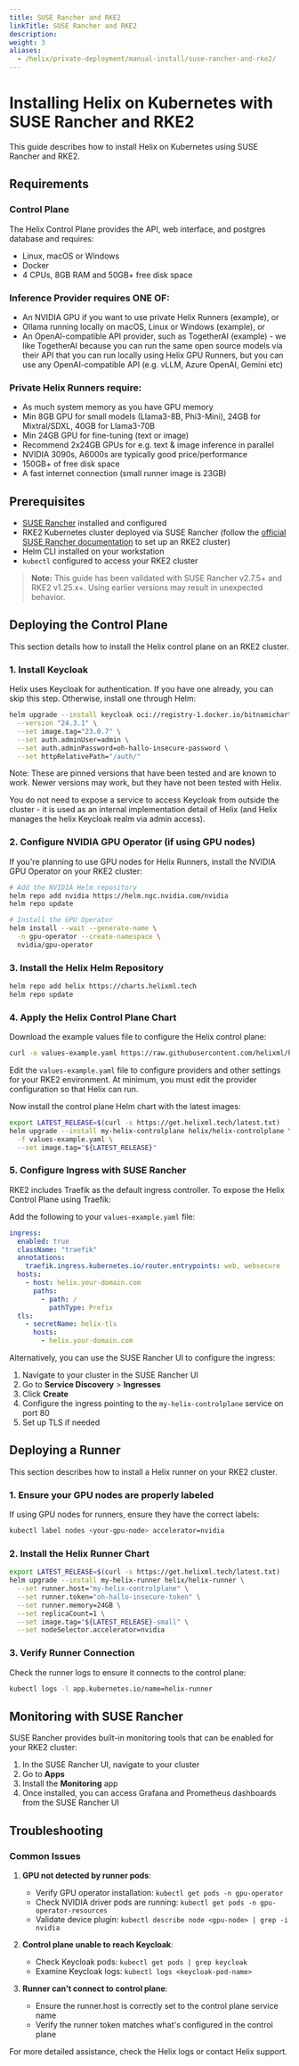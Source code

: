 ```yaml
---
title: SUSE Rancher and RKE2
linkTitle: SUSE Rancher and RKE2
description:
weight: 3
aliases:
  - /helix/private-deployment/manual-install/suse-rancher-and-rke2/
---
```


# Installing Helix on Kubernetes with SUSE Rancher and RKE2

This guide describes how to install Helix on Kubernetes using SUSE Rancher and RKE2.

## Requirements

### Control Plane 
The Helix Control Plane provides the API, web interface, and postgres database and requires:

- Linux, macOS or Windows
- Docker
- 4 CPUs, 8GB RAM and 50GB+ free disk space

### Inference Provider requires ONE OF:

- An NVIDIA GPU if you want to use private Helix Runners (example), or
- Ollama running locally on macOS, Linux or Windows (example), or
- An OpenAI-compatible API provider, such as TogetherAI (example) - we like TogetherAI because you can run the same open source models via their API that you can run locally using Helix GPU Runners, but you can use any OpenAI-compatible API (e.g. vLLM, Azure OpenAI, Gemini etc)

### Private Helix Runners require:

- As much system memory as you have GPU memory
- Min 8GB GPU for small models (Llama3-8B, Phi3-Mini), 24GB for Mixtral/SDXL, 40GB for Llama3-70B
- Min 24GB GPU for fine-tuning (text or image)
- Recommend 2x24GB GPUs for e.g. text & image inference in parallel
- NVIDIA 3090s, A6000s are typically good price/performance
- 150GB+ of free disk space
- A fast internet connection (small runner image is 23GB)

## Prerequisites

- [SUSE Rancher](https://ranchermanager.docs.rancher.com/pages-for-subheaders/install-upgrade-on-a-kubernetes-cluster) installed and configured
- RKE2 Kubernetes cluster deployed via SUSE Rancher (follow the [official SUSE Rancher documentation](https://ranchermanager.docs.rancher.com/how-to-guides/new-user-guides/kubernetes-clusters-in-rancher-setup/launch-kubernetes-with-rancher/rke2-for-rancher) to set up an RKE2 cluster)
- Helm CLI installed on your workstation
- `kubectl` configured to access your RKE2 cluster

> **Note:** This guide has been validated with SUSE Rancher v2.7.5+ and RKE2 v1.25.x+. Using earlier versions may result in unexpected behavior.

## Deploying the Control Plane

This section details how to install the Helix control plane on an RKE2 cluster.

### 1. Install Keycloak

Helix uses Keycloak for authentication. If you have one already, you can skip this step. Otherwise, install one through Helm:

```bash
helm upgrade --install keycloak oci://registry-1.docker.io/bitnamicharts/keycloak \
  --version "24.3.1" \
  --set image.tag="23.0.7" \
  --set auth.adminUser=admin \
  --set auth.adminPassword=oh-hallo-insecure-password \
  --set httpRelativePath="/auth/"
```

Note: These are pinned versions that have been tested and are known to work. Newer versions may work, but they have not been tested with Helix.

You do not need to expose a service to access Keycloak from outside the cluster - it is used as an internal implementation detail of Helix (and Helix manages the helix Keycloak realm via admin access).

### 2. Configure NVIDIA GPU Operator (if using GPU nodes)

If you're planning to use GPU nodes for Helix Runners, install the NVIDIA GPU Operator on your RKE2 cluster:

```bash
# Add the NVIDIA Helm repository
helm repo add nvidia https://helm.ngc.nvidia.com/nvidia
helm repo update

# Install the GPU Operator
helm install --wait --generate-name \
  -n gpu-operator --create-namespace \
  nvidia/gpu-operator
```

### 3. Install the Helix Helm Repository

```bash
helm repo add helix https://charts.helixml.tech
helm repo update
```

### 4. Apply the Helix Control Plane Chart

Download the example values file to configure the Helix control plane:

```bash
curl -o values-example.yaml https://raw.githubusercontent.com/helixml/helix/main/charts/helix-controlplane/values-example.yaml
```

Edit the `values-example.yaml` file to configure providers and other settings for your RKE2 environment. At minimum, you must edit the provider configuration so that Helix can run.

Now install the control plane Helm chart with the latest images:

```bash
export LATEST_RELEASE=$(curl -s https://get.helixml.tech/latest.txt)
helm upgrade --install my-helix-controlplane helix/helix-controlplane \
  -f values-example.yaml \
  --set image.tag="${LATEST_RELEASE}"
```

### 5. Configure Ingress with SUSE Rancher

RKE2 includes Traefik as the default ingress controller. To expose the Helix Control Plane using Traefik:

Add the following to your `values-example.yaml` file:

```yaml
ingress:
  enabled: true
  className: "traefik"
  annotations:
    traefik.ingress.kubernetes.io/router.entrypoints: web, websecure
  hosts:
    - host: helix.your-domain.com
      paths:
        - path: /
          pathType: Prefix
  tls:
    - secretName: helix-tls
      hosts:
        - helix.your-domain.com
```

Alternatively, you can use the SUSE Rancher UI to configure the ingress:

1. Navigate to your cluster in the SUSE Rancher UI
2. Go to **Service Discovery** > **Ingresses**
3. Click **Create**
4. Configure the ingress pointing to the `my-helix-controlplane` service on port 80
5. Set up TLS if needed

## Deploying a Runner

This section describes how to install a Helix runner on your RKE2 cluster.

### 1. Ensure your GPU nodes are properly labeled

If using GPU nodes for runners, ensure they have the correct labels:

```bash
kubectl label nodes <your-gpu-node> accelerator=nvidia
```

### 2. Install the Helix Runner Chart

```bash
export LATEST_RELEASE=$(curl -s https://get.helixml.tech/latest.txt)
helm upgrade --install my-helix-runner helix/helix-runner \
  --set runner.host="my-helix-controlplane" \
  --set runner.token="oh-hallo-insecure-token" \
  --set runner.memory=24GB \
  --set replicaCount=1 \
  --set image.tag="${LATEST_RELEASE}-small" \
  --set nodeSelector.accelerator=nvidia
```

### 3. Verify Runner Connection

Check the runner logs to ensure it connects to the control plane:

```bash
kubectl logs -l app.kubernetes.io/name=helix-runner
```

## Monitoring with SUSE Rancher

SUSE Rancher provides built-in monitoring tools that can be enabled for your RKE2 cluster:

1. In the SUSE Rancher UI, navigate to your cluster
2. Go to **Apps**
3. Install the **Monitoring** app
4. Once installed, you can access Grafana and Prometheus dashboards from the SUSE Rancher UI

## Troubleshooting

### Common Issues

1. **GPU not detected by runner pods**:
   - Verify GPU operator installation: `kubectl get pods -n gpu-operator`
   - Check NVIDIA driver pods are running: `kubectl get pods -n gpu-operator-resources`
   - Validate device plugin: `kubectl describe node <gpu-node> | grep -i nvidia`

2. **Control plane unable to reach Keycloak**:
   - Check Keycloak pods: `kubectl get pods | grep keycloak`
   - Examine Keycloak logs: `kubectl logs <keycloak-pod-name>`

3. **Runner can't connect to control plane**:
   - Ensure the runner.host is correctly set to the control plane service name
   - Verify the runner token matches what's configured in the control plane

For more detailed assistance, check the Helix logs or contact Helix support.
